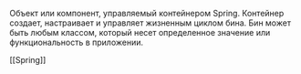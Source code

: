 Объект или компонент, управляемый контейнером Spring. Контейнер создает, настраивает и управляет жизненным циклом бина.
Бин может быть любым классом, который несет определенное значение или функциональность в приложении.

[[Spring]]